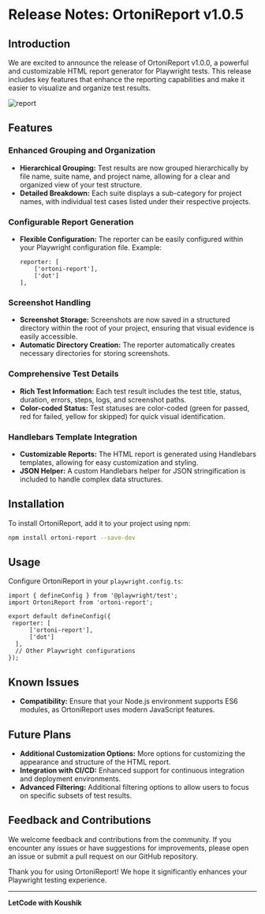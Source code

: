 # Release Notes: OrtoniReport v1.0.5

## Introduction

We are excited to announce the release of OrtoniReport v1.0.0, a powerful and customizable HTML report generator for Playwright tests. This release includes key features that enhance the reporting capabilities and make it easier to visualize and organize test results.

![report](https://github.com/ortoniKC/ortoni-report/assets/58769833/9770cdc9-ccf3-459b-bbe8-fcd28be8330e)


## Features

### Enhanced Grouping and Organization
- **Hierarchical Grouping:** Test results are now grouped hierarchically by file name, suite name, and project name, allowing for a clear and organized view of your test structure.
- **Detailed Breakdown:** Each suite displays a sub-category for project names, with individual test cases listed under their respective projects.

### Configurable Report Generation
- **Flexible Configuration:** The reporter can be easily configured within your Playwright configuration file. Example:
  ```JS/TS
  reporter: [
      ['ortoni-report'],
      ['dot']
  ],
  ```

### Screenshot Handling
- **Screenshot Storage:** Screenshots are now saved in a structured directory within the root of your project, ensuring that visual evidence is easily accessible.
- **Automatic Directory Creation:** The reporter automatically creates necessary directories for storing screenshots.

### Comprehensive Test Details
- **Rich Test Information:** Each test result includes the test title, status, duration, errors, steps, logs, and screenshot paths.
- **Color-coded Status:** Test statuses are color-coded (green for passed, red for failed, yellow for skipped) for quick visual identification.

### Handlebars Template Integration
- **Customizable Reports:** The HTML report is generated using Handlebars templates, allowing for easy customization and styling.
- **JSON Helper:** A custom Handlebars helper for JSON stringification is included to handle complex data structures.

## Installation

To install OrtoniReport, add it to your project using npm:

```bash
npm install ortoni-report --save-dev
```

## Usage

Configure OrtoniReport in your `playwright.config.ts`:

``` javascript/typescript
import { defineConfig } from '@playwright/test';
import OrtoniReport from 'ortoni-report';

export default defineConfig({
 reporter: [
      ['ortoni-report'],
      ['dot']
  ],
  // Other Playwright configurations
});
```

## Known Issues

- **Compatibility:** Ensure that your Node.js environment supports ES6 modules, as OrtoniReport uses modern JavaScript features.

## Future Plans

- **Additional Customization Options:** More options for customizing the appearance and structure of the HTML report.
- **Integration with CI/CD:** Enhanced support for continuous integration and deployment environments.
- **Advanced Filtering:** Additional filtering options to allow users to focus on specific subsets of test results.

## Feedback and Contributions

We welcome feedback and contributions from the community. If you encounter any issues or have suggestions for improvements, please open an issue or submit a pull request on our GitHub repository.

Thank you for using OrtoniReport! We hope it significantly enhances your Playwright testing experience.

---

**LetCode with Koushik**
